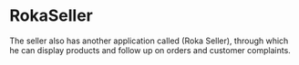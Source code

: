 # RokaSeller

The seller also has another application called (Roka Seller), through which he can display products and follow up on orders and customer complaints.
